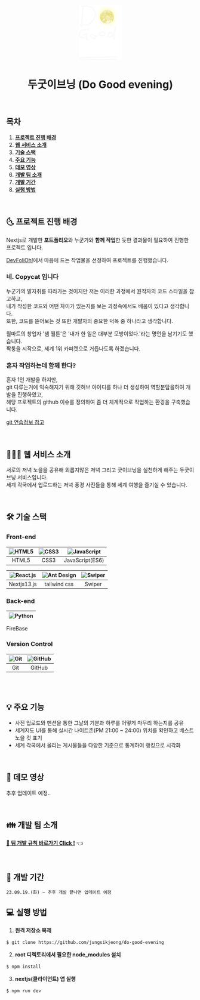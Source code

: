 <div align="center">
  <br />
  <img src="./images/deg_logo.png" height="150px" />
  <h1>두굿이브닝 (Do Good evening)</h1>
  <br />
</div>

## 목차

1. [**프로젝트 진행 배경**](#1)
1. [**웹 서비스 소개**](#2)
1. [**기술 스택**](#3)
1. [**주요 기능**](#4)
1. [**데모 영상**](#5)
1. [**개발 팀 소개**](#6)
1. [**개발 기간**](#7)
1. [**실행 방법**](#8)

<br />

<div id="1"></div>

## 🌜 프로젝트 진행 배경

Nextjs로 개발한 **포트폴리오**와 누군가와 **함께 작업**한 듯한 결과물이 필요하여 진행한 프로젝트 입니다.

[DevFoliOh!](https://devfolio.kr/project/51)에서 마음에 드는 작업물을 선정하여 프로젝트를 진행했습니다.

### 네. Copycat 입니다

누군가의 발자취를 따라가는 것이지만 저는 이러한 과정에서 원작자의 코드 스타일을 참고하고, <br/>
내가 작성한 코드와 어떤 차이가 있는지를 보는 과정속에서도 배움이 있다고 생각합니다.<br/>
또한, 코드를 뜯어보는 것 또한 개발자의 중요한 덕목 중 하나라고 생각합니다.

월마트의 창업자 '샘 월튼'은 '내가 한 일은 대부분 모방이었다.'라는 명언을 남기기도 했습니다.<br/>
짝퉁을 시작으로, 세계 1위 카피캣으로 거듭나도록 하겠습니다.

### 혼자 작업하는데 함께 한다?

혼자 1인 개발을 하지만,<br/>
git 다루는거에 익숙해지기 위해 깃허브 아이디를 하나 더 생성하여 역할분담을하여 개발을 진행하였고,<br/>
해당 프로젝트의 github 이슈를 정의하여 좀 더 체계적으로 작업하는 환경을 구축했습니다.

[git 연습정보 참고](https://velog.io/@a_in/Git-%EA%B4%80%EB%A6%AC-%ED%98%BC%EC%9E%90%EC%84%9C-%ED%98%91%EC%97%85-%EC%97%B0%EC%8A%B5%ED%95%B4%EB%B3%B4%EA%B8%B0#git-%EA%B4%80%EB%A6%AC-%EC%9D%B4%EC%9C%A0)

<br />

<div id="2"></div>

## 💁🏻‍♂ 웹 서비스 소개

서로의 저녁 노을을 공유해 외롭지않은 저녁 그리고 굿이브닝을 실천하게 해주는 두굿이브닝 서비스입니다.<br/>
세계 각국에서 업로드하는 저녁 풍경 사진들을 통해 세계 여행을 즐기실 수 있습니다.

<br />

<div id="3"></div>

## 🛠 기술 스택

### **Front-end**

| <img src="https://profilinator.rishav.dev/skills-assets/html5-original-wordmark.svg" alt="HTML5" width="50px" height="50px" /> | <img src="https://profilinator.rishav.dev/skills-assets/css3-original-wordmark.svg" alt="CSS3" width="50px" height="50px" /> | <img src="https://profilinator.rishav.dev/skills-assets/javascript-original.svg" alt="JavaScript" width="50px" height="50px" /> |
| :----------------------------------------------------------------------------------------------------------------------------: | :--------------------------------------------------------------------------------------------------------------------------: | :-----------------------------------------------------------------------------------------------------------------------------: |
|                                                             HTML5                                                              |                                                             CSS3                                                             |                                                         JavaScript(ES6)                                                         |

| <img src="https://seeklogo.com/images/N/next-js-logo-7929BCD36F-seeklogo.com.png" alt="React.js" width="50px" height="50px" /> | <img src="https://wonny.space/static/f5adf1f2980a3438729a3dba32061bd5/bc8e0/hello-tailwind-css-thumbnail.png" alt="Ant Design" width="50px" height="50px" /> | <img src="https://images.velog.io/images/s_sangs/post/9546f7fc-ec96-4bc6-ae89-3cfd89e0215d/swiper.png" alt="Swiper" width="50px" height="50px" /> |
| :----------------------------------------------------------------------------------------------------------------------------: | :----------------------------------------------------------------------------------------------------------------------------------------------------------: | :-----------------------------------------------------------------------------------------------------------------------------------------------: |
|                                                          Nextjs13.js                                                           |                                                                         tailwind css                                                                         |                                                                      Swiper                                                                       |

### **Back-end**

| <img src="https://encrypted-tbn0.gstatic.com/images?q=tbn:ANd9GcQRtZyu-wX41Q34SYtdgHx4uoBL-RbmzDzsQA&usqp=CAU" alt="Python" width="50px" height="50px" /> |
| :-------------------------------------------------------------------------------------------------------------------------------------------------------: |

FireBase

### **Version Control**

| <img src="https://profilinator.rishav.dev/skills-assets/git-scm-icon.svg" alt="Git" width="50px" height="50px" /> | <img src="https://cdn.jsdelivr.net/npm/simple-icons@3.0.1/icons/github.svg" alt="GitHub" width="50px" height="50px" /> |
| :---------------------------------------------------------------------------------------------------------------: | :--------------------------------------------------------------------------------------------------------------------: |
|                                                        Git                                                        |                                                         GitHub                                                         |

<br />

<br />

<div id="4"></div>

## 💡 주요 기능

- 사진 업로드와 멘션을 통한 그날의 기분과 하루를 어떻게 마무리 하는지를 공유
- 세계지도 UI를 통해 실시간 나이트존(PM 21:00 ~ 24:00) 위치를 확인하고 베스트 노을 컷 표기
- 세계 각국에서 올리는 게시물들을 다양한 기준으로 통계하여 랭킹으로 시각화

<br />

<div id="5"></div>

## 🎥 데모 영상

추후 업데이트 예정..

<br />

<div id="6"></div>

## 👪 개발 팀 소개

[**🔗 팀 개발 규칙 바로가기 Click !**](https://github.com/do-good-morning/do-good-morning/tree/master/team-rules) 👈

<br />

<div id="7"></div>

## 📅 개발 기간

`23.09.19.(화) ~ 추후 개발 끝나면 업데이트 예정`
<br />

<div id="8"></div>

## 💻 실행 방법

1. **원격 저장소 복제**

```bash
$ git clone https://github.com/jungsikjeong/do-good-evening
```

2.  **root 디렉토리에서 필요한 node_modules 설치**

```bash
$ npm install
```

3. **nextjs(클라이언트) 앱 실행**

```bash
$ npm run dev
```

<br />
